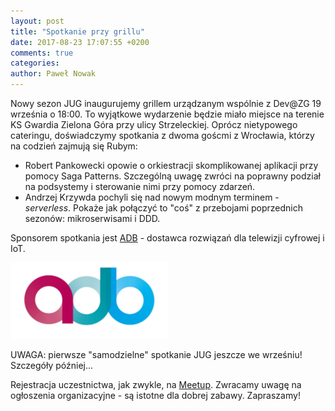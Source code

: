 ```yaml
---
layout: post
title: "Spotkanie przy grillu"
date: 2017-08-23 17:07:55 +0200
comments: true
categories: 
author: Paweł Nowak
---
```


Nowy sezon JUG inaugurujemy grillem urządzanym wspólnie z Dev@ZG 19 września o 18:00. To wyjątkowe wydarzenie będzie miało miejsce na terenie KS Gwardia Zielona Góra przy
ulicy Strzeleckiej. Oprócz nietypowego cateringu, doświadczymy spotkania z dwoma goścmi z Wrocławia, którzy na codzień zajmują się Rubym: 

<ul>
<li>Robert Pankowecki opowie o orkiestracji skomplikowanej aplikacji przy pomocy Saga Patterns. Szczególną uwagę zwróci na poprawny podział na podsystemy i sterowanie nimi przy pomocy zdarzeń.
<li>Andrzej Krzywda pochyli się nad nowym modnym terminem - <i>serverless</i>. Pokaże jak połączyć to "coś" z przebojami poprzednich sezonów: mikroserwisami i DDD.
</ul>

Sponsorem spotkania jest <a href="https://www.adbglobal.com/" target="_blank">ADB</a> - dostawca rozwiązań dla telewizji cyfrowej i IoT.

<img class="center" src="/images/adb.jpg" style="width: 50%;">

UWAGA: pierwsze "samodzielne" spotkanie JUG jeszcze we wrześniu! Szczegóły później...

<!-- more -->

Rejestracja uczestnictwa, jak zwykle, na <a href="https://www.meetup.com/Zielona-Gora-JUG/events/242746978/">Meetup</a>. Zwracamy uwagę na ogłoszenia organizacyjne - są istotne dla dobrej zabawy.
Zapraszamy!

